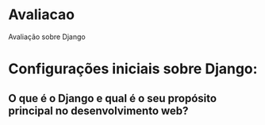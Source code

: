 # Avaliacao
Avaliação sobre Django
# Configurações iniciais sobre Django:
## O que é o Django e qual é o seu propósito principal no desenvolvimento web?
